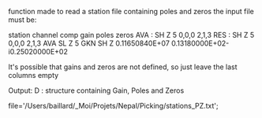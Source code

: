   function made to read a station file containing poles and zeros 
  the input file must be:
  
  station channel comp gain poles zeros
  AVA : SH  Z 5 0,0,0 2,1,3
  RES : SH  Z 5 0,0,0 2,1,3
  AVA SL  Z 5 
  GKN SH  Z 0.11650840E+07 0.13180000E+02-i0.25020000E+02
 
  It's possible that gains and zeros are not defined, so just leave the last 
  columns empty
  
  
  Output:
      D : structure containing Gain, Poles and Zeros
      
 file='/Users/baillard/_Moi/Projets/Nepal/Picking/stations_PZ.txt';
